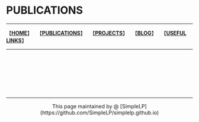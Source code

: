 
 # PUBLICATIONS

------------------------

【**[HOME](https://simplelp.github.io/)**】&nbsp; &nbsp;【**[PUBLICATIONS](https://simplelp.github.io/publications/)**】&nbsp;&nbsp; 【**[PROJECTS](https://simplelp.github.io/projects/)**】 &nbsp;&nbsp;【**[BLOG](https://simplelp.github.io/blog/)**】&nbsp;&nbsp;  【**[USEFUL LINKS](https://simplelp.github.io/links/)**】

---------------------







<br>
<br>
<br>
<br>
<br>
<br>

-------------------------------------

<center> This page maintained by @ [SimpleLP](https://github.com/SimpleLP/simplelp.github.io)</center>
